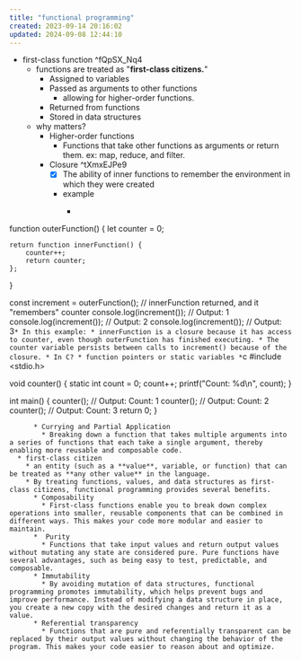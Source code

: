 ```yaml
---
title: "functional programming"
created: 2023-09-14 20:16:02
updated: 2024-09-08 12:44:10
---
```

  * first-class function ^fQpSX_Nq4
    * functions are treated as "**first-class citizens.**"
      * Assigned to variables
      * Passed as arguments to other functions
        * allowing for higher-order functions.
      * Returned from functions
      * Stored in data structures
    * why matters?
      * Higher-order functions
        * Functions that take other functions as arguments or return them. ex: map, reduce, and filter.
      * Closure ^tXmxEJPe9
        * [x] The ability of inner functions to remember the environment in which they were created
        * example
          * ```javascript
function outerFunction() {
    let counter = 0;
    
    return function innerFunction() {
        counter++;
        return counter;
    };
}

const increment = outerFunction();  // innerFunction returned, and it "remembers" counter
console.log(increment());  // Output: 1
console.log(increment());  // Output: 2
console.log(increment());  // Output: 3```
          * In this example:
            * innerFunction is a closure because it has access to counter, even though outerFunction has finished executing.
            * The counter variable persists between calls to increment() because of the closure.
        * In C?
          * function pointers or static variables
          * ```c
#include <stdio.h>

void counter() {
    static int count = 0;
    count++;
    printf("Count: %d\n", count);
}

int main() {
    counter();  // Output: Count: 1
    counter();  // Output: Count: 2
    counter();  // Output: Count: 3
    return 0;
}
```
      * Currying and Partial Application
        * Breaking down a function that takes multiple arguments into a series of functions that each take a single argument, thereby enabling more reusable and composable code.
  * first-class citizen
    * an entity (such as a **value**, variable, or function) that can be treated as **any other value** in the language.
    * By treating functions, values, and data structures as first-class citizens, functional programming provides several benefits.
      * Composability
        * First-class functions enable you to break down complex operations into smaller, reusable components that can be combined in different ways. This makes your code more modular and easier to maintain.
      *  Purity
        * Functions that take input values and return output values without mutating any state are considered pure. Pure functions have several advantages, such as being easy to test, predictable, and composable.
      * Immutability
        * By avoiding mutation of data structures, functional programming promotes immutability, which helps prevent bugs and improve performance. Instead of modifying a data structure in place, you create a new copy with the desired changes and return it as a value.
      * Referential transparency
        * Functions that are pure and referentially transparent can be replaced by their output values without changing the behavior of the program. This makes your code easier to reason about and optimize.